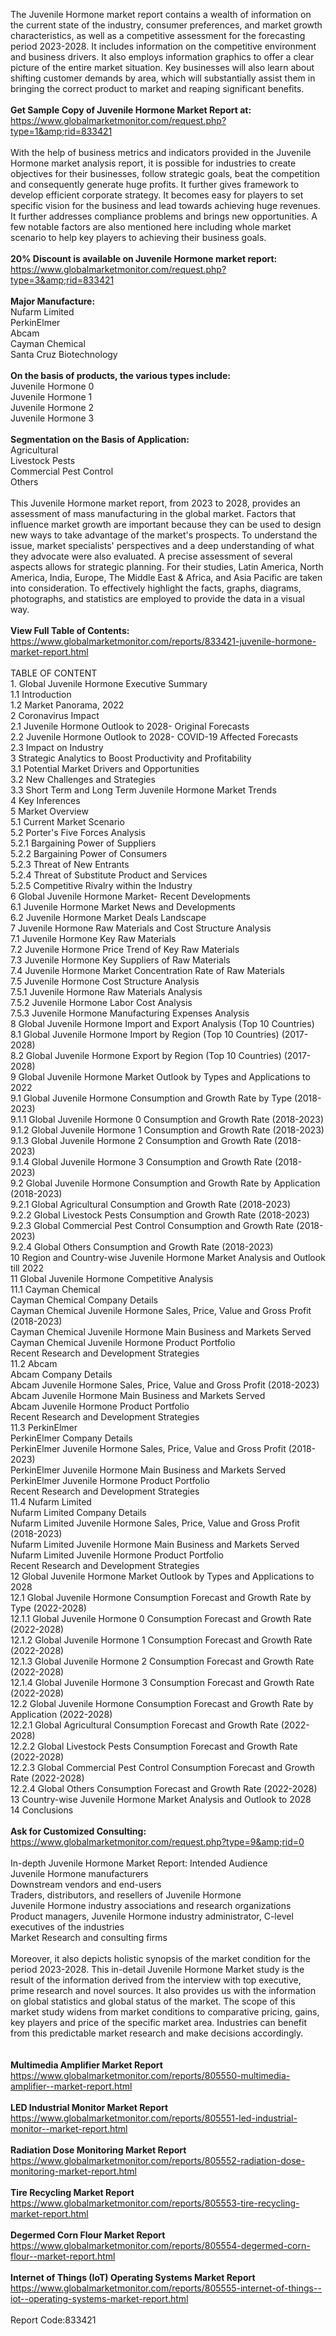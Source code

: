 The Juvenile Hormone market report contains a wealth of information on the current state of the industry, consumer preferences, and market growth characteristics, as well as a competitive assessment for the forecasting period 2023-2028. It includes information on the competitive environment and business drivers. It also employs information graphics to offer a clear picture of the entire market situation. Key businesses will also learn about shifting customer demands by area, which will substantially assist them in bringing the correct product to market and reaping significant benefits.<br /><br /><strong>Get Sample Copy of Juvenile Hormone Market Report at:</strong><br /><a href="https://www.globalmarketmonitor.com/request.php?type=1&amp;rid=833421">https://www.globalmarketmonitor.com/request.php?type=1&amp;rid=833421</a><br /><br />With the help of business metrics and indicators provided in the Juvenile Hormone market analysis report, it is possible for industries to create objectives for their businesses, follow strategic goals, beat the competition and consequently generate huge profits. It further gives framework to develop efficient corporate strategy. It becomes easy for players to set specific vision for the business and lead towards achieving huge revenues. It further addresses compliance problems and brings new opportunities. A few notable factors are also mentioned here including whole market scenario to help key players to achieving their business goals. <br /><br /><strong>20% Discount is available on Juvenile Hormone market report:</strong><br /><a href="https://www.globalmarketmonitor.com/request.php?type=3&amp;rid=833421">https://www.globalmarketmonitor.com/request.php?type=3&amp;rid=833421</a><br /><br /><strong>Major Manufacture:</strong><br /> Nufarm Limited <br />PerkinElmer <br />Abcam <br />Cayman Chemical <br />Santa Cruz Biotechnology <br /><br /><strong>On the basis of products, the various types include:</strong><br />Juvenile Hormone 0 <br />Juvenile Hormone 1 <br />Juvenile Hormone 2 <br />Juvenile Hormone 3 <br /><br /><strong>Segmentation on the Basis of Application:</strong><br />Agricultural <br />Livestock Pests <br />Commercial Pest Control <br />Others <br /><br />This Juvenile Hormone market report, from 2023 to 2028, provides an assessment of mass manufacturing in the global market. Factors that influence market growth are important because they can be used to design new ways to take advantage of the market's prospects. To understand the issue, market specialists' perspectives and a deep understanding of what they advocate were also evaluated. A precise assessment of several aspects allows for strategic planning. For their studies, Latin America, North America, India, Europe, The Middle East &amp; Africa, and Asia Pacific are taken into consideration. To effectively highlight the facts, graphs, diagrams, photographs, and statistics are employed to provide the data in a visual way.<br /><br /><strong>View Full Table of Contents:</strong><br /><a href="https://www.globalmarketmonitor.com/reports/833421-juvenile-hormone-market-report.html">https://www.globalmarketmonitor.com/reports/833421-juvenile-hormone-market-report.html</a><br /><br />TABLE OF CONTENT<br />1. Global Juvenile Hormone Executive Summary<br />1.1 Introduction<br />1.2 Market Panorama, 2022<br />2 Coronavirus Impact<br />2.1 Juvenile Hormone Outlook to 2028- Original Forecasts<br />2.2 Juvenile Hormone Outlook to 2028- COVID-19 Affected Forecasts<br />2.3 Impact on Industry<br />3 Strategic Analytics to Boost Productivity and Profitability<br />3.1 Potential Market Drivers and Opportunities<br />3.2 New Challenges and Strategies<br />3.3 Short Term and Long Term Juvenile Hormone Market Trends<br />4 Key Inferences<br />5 Market Overview<br />5.1 Current Market Scenario<br />5.2 Porter's Five Forces Analysis<br />5.2.1 Bargaining Power of Suppliers<br />5.2.2 Bargaining Power of Consumers<br />5.2.3 Threat of New Entrants<br />5.2.4 Threat of Substitute Product and Services<br />5.2.5 Competitive Rivalry within the Industry<br />6 Global Juvenile Hormone Market- Recent Developments<br />6.1 Juvenile Hormone Market News and Developments<br />6.2 Juvenile Hormone Market Deals Landscape<br />7 Juvenile Hormone Raw Materials and Cost Structure Analysis<br />7.1 Juvenile Hormone Key Raw Materials<br />7.2 Juvenile Hormone Price Trend of Key Raw Materials<br />7.3 Juvenile Hormone Key Suppliers of Raw Materials<br />7.4 Juvenile Hormone Market Concentration Rate of Raw Materials<br />7.5 Juvenile Hormone Cost Structure Analysis<br />7.5.1 Juvenile Hormone Raw Materials Analysis<br />7.5.2 Juvenile Hormone Labor Cost Analysis<br />7.5.3 Juvenile Hormone Manufacturing Expenses Analysis<br />8 Global Juvenile Hormone Import and Export Analysis (Top 10 Countries)<br />8.1 Global Juvenile Hormone Import by Region (Top 10 Countries) (2017-2028)<br />8.2 Global Juvenile Hormone Export by Region (Top 10 Countries) (2017-2028)<br />9 Global Juvenile Hormone Market Outlook by Types and Applications to 2022<br />9.1 Global Juvenile Hormone Consumption and Growth Rate by Type (2018-2023)<br />9.1.1 Global Juvenile Hormone 0 Consumption and Growth Rate (2018-2023)<br />9.1.2 Global Juvenile Hormone 1 Consumption and Growth Rate (2018-2023)<br />9.1.3 Global Juvenile Hormone 2 Consumption and Growth Rate (2018-2023)<br />9.1.4 Global Juvenile Hormone 3 Consumption and Growth Rate (2018-2023)<br />9.2 Global Juvenile Hormone Consumption and Growth Rate by Application (2018-2023)<br />9.2.1  Global Agricultural Consumption and Growth Rate (2018-2023)<br />9.2.2  Global Livestock Pests Consumption and Growth Rate (2018-2023)<br />9.2.3  Global Commercial Pest Control Consumption and Growth Rate (2018-2023)<br />9.2.4  Global Others Consumption and Growth Rate (2018-2023)<br />10 Region and Country-wise Juvenile Hormone Market Analysis and Outlook till 2022<br />11 Global Juvenile Hormone Competitive Analysis<br />11.1 Cayman Chemical<br />Cayman Chemical Company Details<br />Cayman Chemical Juvenile Hormone Sales, Price, Value and Gross Profit (2018-2023)<br />Cayman Chemical Juvenile Hormone Main Business and Markets Served<br />Cayman Chemical Juvenile Hormone Product Portfolio<br />Recent Research and Development Strategies<br />11.2 Abcam<br />Abcam Company Details<br />Abcam Juvenile Hormone Sales, Price, Value and Gross Profit (2018-2023)<br />Abcam Juvenile Hormone Main Business and Markets Served<br />Abcam Juvenile Hormone Product Portfolio<br />Recent Research and Development Strategies<br />11.3 PerkinElmer<br />PerkinElmer Company Details<br />PerkinElmer Juvenile Hormone Sales, Price, Value and Gross Profit (2018-2023)<br />PerkinElmer Juvenile Hormone Main Business and Markets Served<br />PerkinElmer Juvenile Hormone Product Portfolio<br />Recent Research and Development Strategies<br />11.4 Nufarm Limited<br />Nufarm Limited Company Details<br />Nufarm Limited Juvenile Hormone Sales, Price, Value and Gross Profit (2018-2023)<br />Nufarm Limited Juvenile Hormone Main Business and Markets Served<br />Nufarm Limited Juvenile Hormone Product Portfolio<br />Recent Research and Development Strategies<br />12 Global Juvenile Hormone Market Outlook by Types and Applications to 2028<br />12.1 Global Juvenile Hormone Consumption Forecast and Growth Rate by Type (2022-2028)<br />12.1.1 Global Juvenile Hormone 0 Consumption Forecast and Growth Rate (2022-2028)<br />12.1.2 Global Juvenile Hormone 1 Consumption Forecast and Growth Rate (2022-2028)<br />12.1.3 Global Juvenile Hormone 2 Consumption Forecast and Growth Rate (2022-2028)<br />12.1.4 Global Juvenile Hormone 3 Consumption Forecast and Growth Rate (2022-2028)<br />12.2 Global Juvenile Hormone Consumption Forecast and Growth Rate by Application (2022-2028)<br />12.2.1 Global Agricultural Consumption Forecast and Growth Rate (2022-2028)<br />12.2.2 Global Livestock Pests Consumption Forecast and Growth Rate (2022-2028)<br />12.2.3 Global Commercial Pest Control Consumption Forecast and Growth Rate (2022-2028)<br />12.2.4 Global Others Consumption Forecast and Growth Rate (2022-2028)<br />13 Country-wise Juvenile Hormone Market Analysis and Outlook to 2028<br />14 Conclusions<br /><br /><strong>Ask for Customized Consulting:</strong><br /><a href="https://www.globalmarketmonitor.com/request.php?type=9&amp;rid=0">https://www.globalmarketmonitor.com/request.php?type=9&amp;rid=0</a><br /><br />In-depth Juvenile Hormone Market Report: Intended Audience<br />Juvenile Hormone manufacturers<br />Downstream vendors and end-users<br />Traders, distributors, and resellers of Juvenile Hormone<br />Juvenile Hormone industry associations and research organizations<br />Product managers, Juvenile Hormone industry administrator, C-level executives of the industries<br />Market Research and consulting firms<br /><br />Moreover, it also depicts holistic synopsis of the market condition for the period 2023-2028. This in-detail Juvenile Hormone Market study is the result of the information derived from the interview with top executive, prime research and novel sources. It also provides us with the information on global statistics and global status of the market. The scope of this market study widens from market conditions to comparative pricing, gains, key players and price of the specific market area. Industries can benefit from this predictable market research and make decisions accordingly. <br /><br /><strong><br /></strong><strong>Multimedia Amplifier  Market Report</strong><br /><a href="https://www.globalmarketmonitor.com/reports/805550-multimedia-amplifier--market-report.html">https://www.globalmarketmonitor.com/reports/805550-multimedia-amplifier--market-report.html</a><br /><br /><strong>LED Industrial Monitor  Market Report</strong><br /><a href="https://www.globalmarketmonitor.com/reports/805551-led-industrial-monitor--market-report.html">https://www.globalmarketmonitor.com/reports/805551-led-industrial-monitor--market-report.html</a><br /><br /><strong>Radiation Dose Monitoring Market Report</strong><br /><a href="https://www.globalmarketmonitor.com/reports/805552-radiation-dose-monitoring-market-report.html">https://www.globalmarketmonitor.com/reports/805552-radiation-dose-monitoring-market-report.html</a><br /><br /><strong>Tire Recycling Market Report</strong><br /><a href="https://www.globalmarketmonitor.com/reports/805553-tire-recycling-market-report.html">https://www.globalmarketmonitor.com/reports/805553-tire-recycling-market-report.html</a><br /><br /><strong>Degermed Corn Flour  Market Report</strong><br /><a href="https://www.globalmarketmonitor.com/reports/805554-degermed-corn-flour--market-report.html">https://www.globalmarketmonitor.com/reports/805554-degermed-corn-flour--market-report.html</a><br /><br /><strong>Internet of Things (IoT) Operating Systems Market Report</strong><br /><a href="https://www.globalmarketmonitor.com/reports/805555-internet-of-things--iot--operating-systems-market-report.html">https://www.globalmarketmonitor.com/reports/805555-internet-of-things--iot--operating-systems-market-report.html</a><br /><br />Report Code:833421</p>
